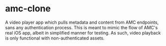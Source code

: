 # amc-clone

A video player app which pulls metadata and content from AMC endpoints, sans any authentication process. This is meant to mimic the flow of AMC's real iOS app, albeit in simplified manner for testing. As such, video playback is only functional with non-authenticated assets.
